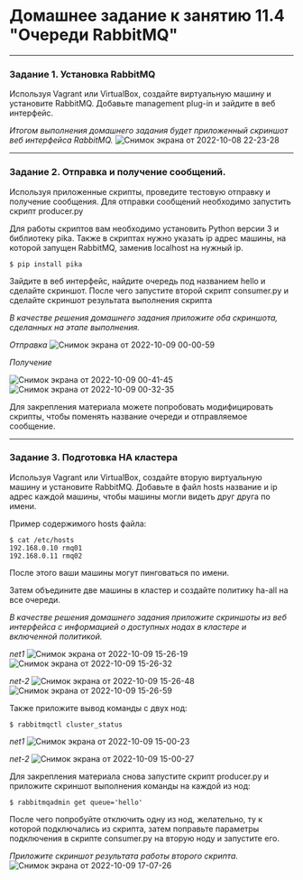 # Домашнее задание к занятию 11.4 "Очереди RabbitMQ"

---

### Задание 1. Установка RabbitMQ

Используя Vagrant или VirtualBox, создайте виртуальную машину и установите RabbitMQ.
Добавьте management plug-in и зайдите в веб интерфейс.

*Итогом выполнения домашнего задания будет приложенный скриншот веб интерфейса RabbitMQ.*
![Снимок экрана от 2022-10-08 22-23-28](https://user-images.githubusercontent.com/108893621/194724130-7e1000dd-7aa4-43cb-9a0e-49f4cb754af7.png)

---

### Задание 2. Отправка и получение сообщений.

Используя приложенные скрипты, проведите тестовую отправку и получение сообщения.
Для отправки сообщений необходимо запустить скрипт producer.py

Для работы скриптов вам необходимо установить Python версии 3 и библиотеку pika.
Также в скриптах нужно указать ip адрес машины, на которой запущен RabbitMQ, заменив localhost на нужный ip.

```shell script
$ pip install pika
```

Зайдите в веб интерфейс, найдите очередь под названием hello и сделайте скриншот.
После чего запустите второй скрипт consumer.py и сделайте скриншот результата выполнения скрипта

*В качестве решения домашнего задания приложите оба скриншота, сделанных на этапе выполнения.*

*Отправка*
![Снимок экрана от 2022-10-09 00-00-59](https://user-images.githubusercontent.com/108893621/194728480-6b610c00-2f93-4afe-90d6-d4165b547745.png)


*Получение*

![Снимок экрана от 2022-10-09 00-41-45](https://user-images.githubusercontent.com/108893621/194728704-fd06910d-4fe0-4ff3-894e-d8d03d2aa9e1.png)
![Снимок экрана от 2022-10-09 00-32-35](https://user-images.githubusercontent.com/108893621/194728485-862da5ea-743e-456b-bbe6-a6b4055144c4.png)

Для закрепления материала можете попробовать модифицировать скрипты, чтобы поменять название очереди и отправляемое сообщение.

---

### Задание 3. Подготовка HA кластера

Используя Vagrant или VirtualBox, создайте вторую виртуальную машину и установите RabbitMQ.
Добавьте в файл hosts название и ip адрес каждой машины, чтобы машины могли видеть друг друга по имени.

Пример содержимого hosts файла:
```shell script
$ cat /etc/hosts
192.168.0.10 rmq01
192.168.0.11 rmq02
```
После этого ваши машины могут пинговаться по имени.

Затем объедините две машины в кластер и создайте политику ha-all на все очереди.

*В качестве решения домашнего задания приложите скриншоты из веб интерфейса с информацией о доступных нодах в кластере и включенной политикой.*

*net1*
![Снимок экрана от 2022-10-09 15-26-19](https://user-images.githubusercontent.com/108893621/194762598-a0c47709-b427-4d83-963f-757cb19b2115.png)
![Снимок экрана от 2022-10-09 15-26-32](https://user-images.githubusercontent.com/108893621/194762617-dd82b360-932c-45f5-b34f-f6bb4b6a36bb.png)

*net-2*
![Снимок экрана от 2022-10-09 15-26-48](https://user-images.githubusercontent.com/108893621/194762625-f0c10f2a-81a1-4003-8423-8914bfa97131.png)
![Снимок экрана от 2022-10-09 15-26-59](https://user-images.githubusercontent.com/108893621/194762643-ef9e2743-cac1-45ec-a0dc-7a100a22ffc9.png)

Также приложите вывод команды с двух нод:

```shell script
$ rabbitmqctl cluster_status
```
*net1*
![Снимок экрана от 2022-10-09 15-00-23](https://user-images.githubusercontent.com/108893621/194762124-c79f179e-db7c-42c5-8385-2860d5aba5de.png)

*net-2*
![Снимок экрана от 2022-10-09 15-00-27](https://user-images.githubusercontent.com/108893621/194762131-95413b88-aa7d-4ed2-9a77-d12014467ef2.png)

Для закрепления материала снова запустите скрипт producer.py и приложите скриншот выполнения команды на каждой из нод:

```shell script
$ rabbitmqadmin get queue='hello'
```

После чего попробуйте отключить одну из нод, желательно, ту к которой подключались из скрипта, затем поправьте параметры подключения в скрипте consumer.py на вторую ноду и запустите его.

*Приложите скриншот результата работы второго скрипта.*
![Снимок экрана от 2022-10-09 17-07-26](https://user-images.githubusercontent.com/108893621/194762825-21001283-9aa7-47da-abb4-f1b3609995d9.png)

